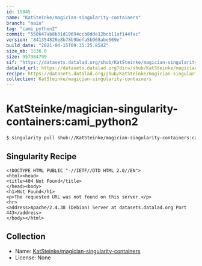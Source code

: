 ```yaml
---
id: 15845
name: "KatSteinke/magician-singularity-containers"
branch: "main"
tag: "cami_python2"
commit: "550647ab8b31d19694ccb8dde12bcb11af144fac"
version: "841354826e8b78b9befa5b968abe569e"
build_date: "2021-04-15T09:35:25.854Z"
size_mb: 1536.0
size: 957984799
sif: "https://datasets.datalad.org/shub/KatSteinke/magician-singularity-containers/cami_python2/2021-04-15-550647ab-84135482/841354826e8b78b9befa5b968abe569e.sif"
datalad_url: https://datasets.datalad.org?dir=/shub/KatSteinke/magician-singularity-containers/cami_python2/2021-04-15-550647ab-84135482/
recipe: https://datasets.datalad.org/shub/KatSteinke/magician-singularity-containers/cami_python2/2021-04-15-550647ab-84135482/Singularity
collection: KatSteinke/magician-singularity-containers
---
```


# KatSteinke/magician-singularity-containers:cami_python2

```bash
$ singularity pull shub://KatSteinke/magician-singularity-containers:cami_python2
```

## Singularity Recipe

```singularity
<!DOCTYPE HTML PUBLIC "-//IETF//DTD HTML 2.0//EN">
<html><head>
<title>404 Not Found</title>
</head><body>
<h1>Not Found</h1>
<p>The requested URL was not found on this server.</p>
<hr>
<address>Apache/2.4.38 (Debian) Server at datasets.datalad.org Port 443</address>
</body></html>
```

## Collection

 - Name: [KatSteinke/magician-singularity-containers](https://github.com/KatSteinke/magician-singularity-containers)
 - License: None

